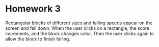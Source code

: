 # Homework 3
Rectangular blocks of different sizes and falling speeds appear on the screen and fall down. When the user clicks on a rectangle, the score increments, and the block changes color.  Then the user clicks again to allow the block to finish falling.

